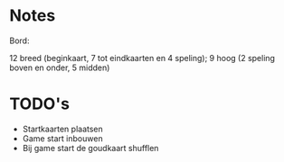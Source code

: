 # Notes

Bord:

12 breed (beginkaart, 7 tot eindkaarten en 4 speling);
9 hoog (2 speling boven en onder, 5 midden)






# TODO's

- Startkaarten plaatsen
- Game start inbouwen
- Bij game start de goudkaart shufflen
